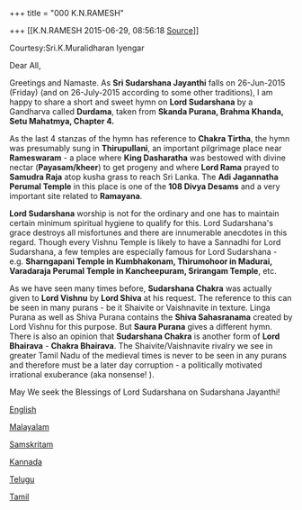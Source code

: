 +++
title = "000 K.N.RAMESH"

+++
[[K.N.RAMESH	2015-06-29, 08:56:18 [Source](https://groups.google.com/g/samskrita/c/W-Oq08wdh1c)]]



Courtesy:Sri.K.Muralidharan Iyengar

  

Dear All,

  

Greetings and Namaste. As **Sri Sudarshana Jayanthi** falls on 26-Jun-2015 (Friday) (and on 26-July-2015 according to some other traditions), I am happy to share a short and sweet hymn on **Lord Sudarshana** by a Gandharva called **Durdama**, taken from **Skanda Purana, Brahma Khanda, Setu Mahatmya, Chapter 4.**

  

As the last 4 stanzas of the hymn has reference to **Chakra Tirtha**, the hymn was presumably sung in **Thirupullani**, an important pilgrimage place near **Rameswaram** - a place where **King Dasharatha** was bestowed with divine nectar (**Payasam/kheer**) to get progeny and where **Lord Rama** prayed to **Samudra Raja** atop kusha grass to reach Sri Lanka. The **Adi Jagannatha Perumal Temple** in this place is one of the **108 Divya Desams** and a very important site related to **Ramayana**.

  

**Lord Sudarshana** worship is not for the ordinary and one has to maintain certain minimum spiritual hygiene to qualify for this. Lord Sudarshana's grace destroys all misfortunes and there are innumerable anecdotes in this regard. Though every Vishnu Temple is likely to have a Sannadhi for Lord Sudarshana, a few temples are especially famous for Lord Sudarshana - e.g. **Sharngapani Temple in Kumbhakonam, Thirumohoor in Madurai, Varadaraja Perumal Temple in Kancheepuram, Srirangam Temple**, etc.

  

As we have seen many times before, **Sudarshana Chakra** was actually given to **Lord Vishnu** by **Lord Shiva** at his request. The reference to this can be seen in many purans - be it Shaivite or Vaishnavite in texture. Linga Purana as well as Shiva Purana contains the **Shiva Sahasranama** created by Lord Vishnu for this purpose. But **Saura Purana** gives a different hymn. There is also an opinion that **Sudarshana Chakra** is another form of **Lord** **Bhairava** - **Chakra Bhairava**. The Shaivite/Vaishnavite rivalry we see in greater Tamil Nadu of the medieval times is never to be seen in any purans and therefore must be a later day corruption - a politically motivated irrational exuberance (aka nonsense! ).

  

May We seek the Blessings of Lord Sudarshana on Sudarshana Jayanthi!

  

[English](https://drive.google.com/file/d/0ByHsyol17T5XYl82VmZ3cDZSeGlfeUFBbWJ5TGhkZlprOXZr/view?usp=sharing)  

[Malayalam](https://drive.google.com/file/d/0ByHsyol17T5XMktjNVNfd1ZQV1d1NmYwZENPbExCaU5QeHNB/view?usp=sharing)  

[Samskritam](https://drive.google.com/file/d/0ByHsyol17T5Xbmw5dzRpeGgzbXVjczlJSWRNSTVyOGV3VlZV/view?usp=sharing)  

[Kannada](https://drive.google.com/file/d/0ByHsyol17T5XTXRLUnBFcHE1bTI3MDZWSFBTY2RIallxMk93/view?usp=sharing)  

[Telugu](https://drive.google.com/file/d/0ByHsyol17T5Xa2pUOHZwQ1dGNGVGVmY1Y2RQUEVpaXMyWDFn/view?usp=sharing)  

[Tamil](https://drive.google.com/file/d/0ByHsyol17T5XcVlxSVhXdTNfdlFVN0lWQ1VGWXNSbDV6dHdr/view?usp=sharing)  

